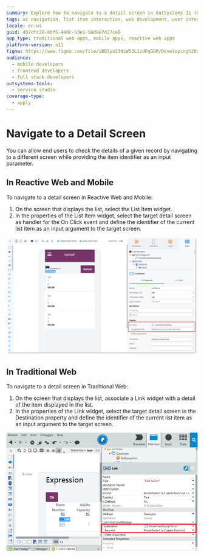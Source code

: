 ```yaml
---
summary: Explore how to navigate to a detail screen in OutSystems 11 (O11) for both Reactive Web and Mobile, and Traditional Web applications.
tags: ui navigation, list item interaction, web development, user interface, event handling
locale: en-us
guid: 407dfc26-80f5-440c-b3e1-56d8e7d27ce8
app_type: traditional web apps, mobile apps, reactive web apps
platform-version: o11
figma: https://www.figma.com/file/iBD5yo23NiW53L1zdPqGGM/Developing%20an%20Application?node-id=249:17
audience:
  - mobile developers
  - frontend developers
  - full stack developers
outsystems-tools:
  - service studio
coverage-type:
  - apply
---
```


# Navigate to a Detail Screen

You can allow end users to check the details of a given record by navigating to a different screen while providing the item identifier as an input parameter.

## In Reactive Web and Mobile

To navigate to a detail screen in Reactive Web and Mobile:

1. On the screen that displays the list, select the List Item widget. 
1. In the properties of the List Item widget, select the target detail screen as handler for the On Click event and define the identifier of the current list item as an input argument to the target screen. 

![Example of navigating to a detail screen in Reactive Web and Mobile using the List Item widget](images/navigate-mobile.png "Navigation to Detail Screen in Reactive Web and Mobile")

## In Traditional Web

To navigate to a detail screen in Traditional Web:

1. On the screen that displays the list, associate a Link widget with a detail of the item displayed in the list.
1. In the properties of the Link widget, select the target detail screen in the Destination property and define the identifier of the current list item as an input argument to the target screen. 

![Illustration of linking to a detail screen in Traditional Web using the Link widget](images/navigate-web.png "Navigation to Detail Screen in Traditional Web")
